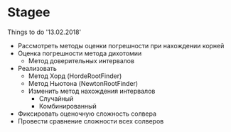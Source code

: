 # Stagee
Things to do '13.02.2018'
  - Рассмотреть методы оценки погрешности при нахождении корней
  - Оценка погрешности метода дихотомии
    - Метод доверительных интервалов
  - Реализовать 
    - Метод Хорд (HordeRootFinder) 
    - Метод Ньютона (NewtonRootFinder)
    - Изменить метод нахождения интервалов
      - Случайный
      - Комбинированный
  - Фиксировать оценочную сложность солвера
  - Провести сравнение сложности всех солверов
